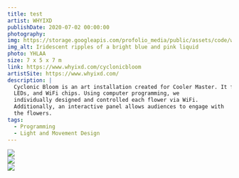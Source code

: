 ```yaml
---
title: test
artist: WHYIXD
publishDate: 2020-07-02 00:00:00
photography:
img: https://storage.googleapis.com/profolio_media/public/assets/code/worm.gif
img_alt: Iridescent ripples of a bright blue and pink liquid
photo: YHLAA
size: 7 x 5 x 7 m
link: https://www.whyixd.com/cyclonicbloom
artistSite: https://www.whyixd.com/
description: |
  Cyclonic Bloom is an art installation created for Cooler Master. It features 177 mechanical flowers equipped with stepper motors, 
  LEDs, and WiFi chips. Using computer programming, we 
  individually designed and controlled each flower via WiFi. 
  Additionally, an interactive panel allows audiences to engage with 
  the flowers.
tags:
  - Programming
  - Light and Movement Design
---
```


<style>
     .embed-container {
      --video--width: 1084;
      --video--height: 666;

      position: relative;
      padding-bottom: calc(var(--video--height) / var(--video--width) * 100%); /* 41.66666667% */
      overflow: hidden;
      max-width: 100%;
      background: black;
    }

    .embed-container iframe,
    .embed-container object,
    .embed-container embed {
      position: absolute;
      top: 0;
      left: 0;
      width: 100%;
      height: 100%;
    }
  </style>

<div class="gallery" style="    margin-top:0px;">

<div class="">
<img style=""src="https://storage.googleapis.com/profolio_media/public/assets/code/worm/worm.gif">
</div>

<div class="">
<img style=""src="https://storage.googleapis.com/profolio_media/public/assets/code/worm/worm2.gif">
</div>

 <div class="width">
<img style=""src="https://storage.googleapis.com/profolio_media/public/assets/code/worm/worm1.gif">
</div>

</div>
